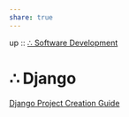 ```yaml
---  
share: true  
---  
```

up :: [∴ Software Development](./%E2%88%B4-Software-Development.md)  
  
# ∴ Django  
  
[Django Project Creation Guide](./Django-Project-Creation-Guide.md)